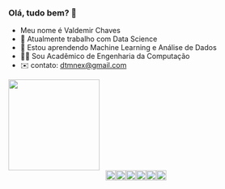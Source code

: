 ### Olá, tudo bem? 👋

- Meu nome é Valdemir Chaves
- 🔭 Atualmente trabalho com Data Science
- 🌱 Estou aprendendo Machine Learning e Análise de Dados
- 👨‍💻 Sou Acadêmico de Engenharia da Computação
- ✉️ contato: dtmnex@gmail.com

<div style="display: flex; flex-direction: column;">
  <a href="https://github.com/RiverCarnival">
    <img height="180em" src="https://github-readme-stats.vercel.app/api/top-langs/?username=RiverCarnival&layout=compact&langs_count=7&theme=dark&exclude_repo=Flappy-Clone"/>
  </a>
  <div style="display: flex; flex-direction: row; justify-content: center;">
    <img height="20" src="https://img.shields.io/badge/Jupyter%20Notebook-F37626.svg?&style=for-the-badge&logo=Jupyter&logoColor=white" alt="Jupyter Notebook"/>
    <img height="20" src="https://img.shields.io/badge/C%23-239120.svg?&style=for-the-badge&logo=c-sharp&logoColor=white" alt="C#"/>
    <img height="20" src="https://img.shields.io/badge/C++-00599C.svg?&style=for-the-badge&logo=c%2B%2B&logoColor=white" alt="C++"/>
    <img height="20" src="https://img.shields.io/badge/C-00599C.svg?&style=for-the-badge&logo=c&logoColor=white" alt="C"/>
    <img height="20" src="https://img.shields.io/badge/Python-3776AB.svg?&style=for-the-badge&logo=python&logoColor=white" alt="Python"/>
    <img height="20" src="https://img.shields.io/badge/JavaScript-F7DF1E.svg?&style=for-the-badge&logo=javascript&logoColor=black" alt="JavaScript"/>
  </div>
</div>

